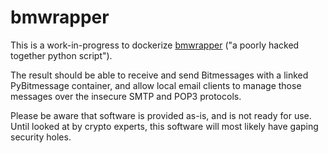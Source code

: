 bmwrapper
========

This is a work-in-progress to dockerize [bmwrapper](https://github.com/Arceliar/bmwrapper) ("a poorly hacked together python script").

The result should be able to receive and send Bitmessages with a linked PyBitmessage container,
and allow local email clients to manage those messages over the insecure SMTP and POP3 protocols.

Please be aware that software is provided as-is, and is not ready for use. Until looked at by crypto experts, this software will most likely have gaping security holes.
